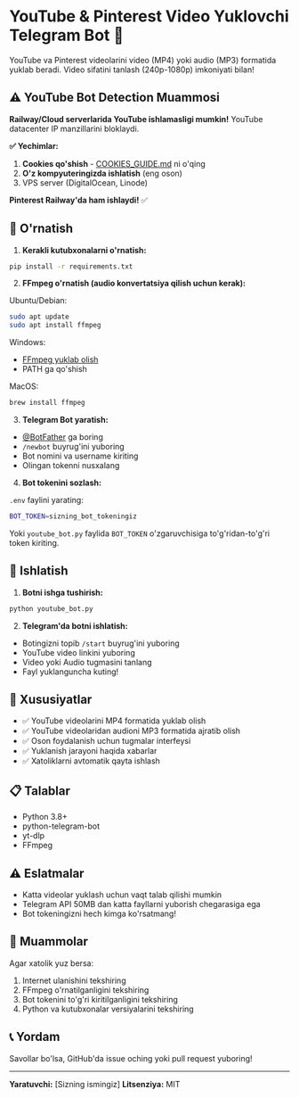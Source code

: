 # YouTube & Pinterest Video Yuklovchi Telegram Bot 🎥

YouTube va Pinterest videolarini video (MP4) yoki audio (MP3) formatida yuklab beradi. Video sifatini tanlash (240p-1080p) imkoniyati bilan!

## ⚠️ YouTube Bot Detection Muammosi

**Railway/Cloud serverlarida YouTube ishlamasligi mumkin!** YouTube datacenter IP manzillarini bloklaydi.

**✅ Yechimlar:**
1. **Cookies qo'shish** - [COOKIES_GUIDE.md](COOKIES_GUIDE.md) ni o'qing
2. **O'z kompyuteringizda ishlatish** (eng oson)
3. VPS server (DigitalOcean, Linode)

**Pinterest Railway'da ham ishlaydi!** ✅

## 🚀 O'rnatish

1. **Kerakli kutubxonalarni o'rnatish:**
```bash
pip install -r requirements.txt
```

2. **FFmpeg o'rnatish (audio konvertatsiya qilish uchun kerak):**

Ubuntu/Debian:
```bash
sudo apt update
sudo apt install ffmpeg
```

Windows:
- [FFmpeg yuklab olish](https://ffmpeg.org/download.html)
- PATH ga qo'shish

MacOS:
```bash
brew install ffmpeg
```

3. **Telegram Bot yaratish:**
- [@BotFather](https://t.me/botfather) ga boring
- `/newbot` buyrug'ini yuboring
- Bot nomini va username kiriting
- Olingan tokenni nusxalang

4. **Bot tokenini sozlash:**

`.env` faylini yarating:
```bash
BOT_TOKEN=sizning_bot_tokeningiz
```

Yoki `youtube_bot.py` faylida `BOT_TOKEN` o'zgaruvchisiga to'g'ridan-to'g'ri token kiriting.

## 📖 Ishlatish

1. **Botni ishga tushirish:**
```bash
python youtube_bot.py
```

2. **Telegram'da botni ishlatish:**
- Botingizni topib `/start` buyrug'ini yuboring
- YouTube video linkini yuboring
- Video yoki Audio tugmasini tanlang
- Fayl yuklanguncha kuting!

## 🎯 Xususiyatlar

- ✅ YouTube videolarini MP4 formatida yuklab olish
- ✅ YouTube videolaridan audioni MP3 formatida ajratib olish
- ✅ Oson foydalanish uchun tugmalar interfeysi
- ✅ Yuklanish jarayoni haqida xabarlar
- ✅ Xatoliklarni avtomatik qayta ishlash

## 📋 Talablar

- Python 3.8+
- python-telegram-bot
- yt-dlp
- FFmpeg

## ⚠️ Eslatmalar

- Katta videolar yuklash uchun vaqt talab qilishi mumkin
- Telegram API 50MB dan katta fayllarni yuborish chegarasiga ega
- Bot tokeningizni hech kimga ko'rsatmang!

## 🐛 Muammolar

Agar xatolik yuz bersa:
1. Internet ulanishini tekshiring
2. FFmpeg o'rnatilganligini tekshiring
3. Bot tokenini to'g'ri kiritilganligini tekshiring
4. Python va kutubxonalar versiyalarini tekshiring

## 📞 Yordam

Savollar bo'lsa, GitHub'da issue oching yoki pull request yuboring!

---
**Yaratuvchi:** [Sizning ismingiz]
**Litsenziya:** MIT
